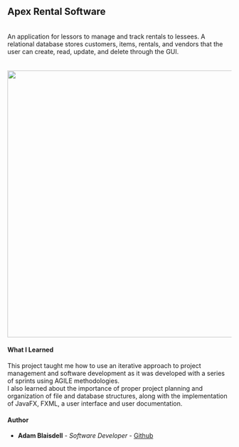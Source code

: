 ## Apex Rental Software

<br>
An application for lessors to manage and track rentals to lessees. A relational database stores customers, items, rentals,
and vendors that the user can create, read, update, and delete through the GUI.
<br>
<br>

<br>

<image src="images/apexui.png" width="600px">


#### What I Learned

This project taught me how to use an iterative approach to project management and software development
as it was developed with a series of sprints using AGILE methodologies.
<br>
I also learned about the importance of proper project planning and organization of file and database structures,
along with the implementation of JavaFX, FXML, a user interface and user documentation.
<br>
#### Author
* **Adam Blaisdell** - *Software Developer* - [Github](https://github.com/adamblaisdell)
